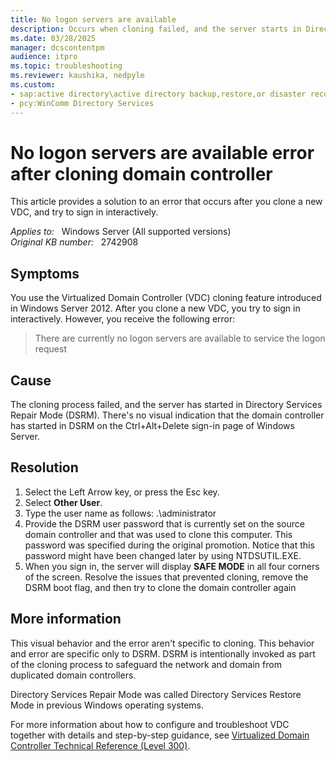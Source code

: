 ```yaml
---
title: No logon servers are available
description: Occurs when cloning failed, and the server starts in Directory Services Repair Mode (DSRM). There's no visual indication that the domain controller has started in DSRM.
ms.date: 03/28/2025
manager: dcscontentpm
audience: itpro
ms.topic: troubleshooting
ms.reviewer: kaushika, nedpyle
ms.custom:
- sap:active directory\active directory backup,restore,or disaster recovery
- pcy:WinComm Directory Services
---
```

# No logon servers are available error after cloning domain controller

This article provides a solution to an error that occurs after you clone a new VDC, and try to sign in interactively.

_Applies to:_ &nbsp; Windows Server (All supported versions)  
_Original KB number:_ &nbsp; 2742908

## Symptoms

You use the Virtualized Domain Controller (VDC) cloning feature introduced in Windows Server 2012. After you clone a new VDC, you try to sign in interactively. However, you receive the following error:
> There are currently no logon servers are available to service the logon request

## Cause

The cloning process failed, and the server has started in Directory Services Repair Mode (DSRM). There's no visual indication that the domain controller has started in DSRM on the Ctrl+Alt+Delete sign-in page of Windows Server.

## Resolution

1. Select the Left Arrow key, or press the Esc key.
2. Select **Other User**.
3. Type the user name as follows: .\administrator
4. Provide the DSRM user password that is currently set on the source domain controller and that was used to clone this computer. This password was specified during the original promotion. Notice that this password might have been changed later by using NTDSUTIL.EXE.
5. When you sign in, the server will display **SAFE MODE** in all four corners of the screen. Resolve the issues that prevented cloning, remove the DSRM boot flag, and then try to clone the domain controller again

## More information

This visual behavior and the error aren't specific to cloning. This behavior and error are specific only to DSRM. DSRM is intentionally invoked as part of the cloning process to safeguard the network and domain from duplicated domain controllers.

Directory Services Repair Mode was called Directory Services Restore Mode in previous Windows operating systems.

For more information about how to configure and troubleshoot VDC together with details and step-by-step guidance, see [Virtualized Domain Controller Technical Reference (Level 300)](/windows-server/identity/ad-ds/deploy/virtual-dc/virtualized-domain-controller-technical-reference--level-300-).
